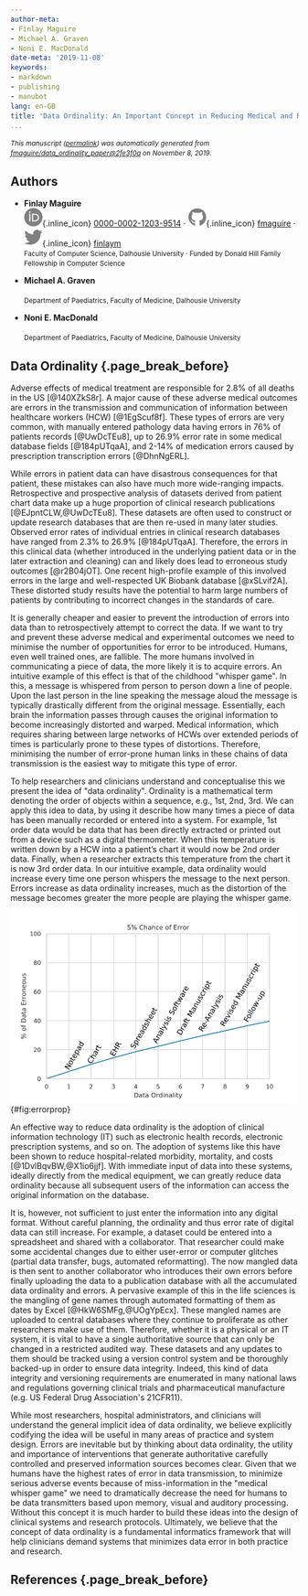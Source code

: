 ```yaml
---
author-meta:
- Finlay Maguire
- Michael A. Graven
- Noni E. MacDonald
date-meta: '2019-11-08'
keywords:
- markdown
- publishing
- manubot
lang: en-GB
title: 'Data Ordinality: An Important Concept in Reducing Medical and Research Errors'
...
```







<small><em>
This manuscript
([permalink](https://fmaguire.github.io/data_ordinality_paper/v/2fe3f0a55251f72f0da1678447cebbd9a7144110/))
was automatically generated
from [fmaguire/data_ordinality_paper@2fe3f0a](https://github.com/fmaguire/data_ordinality_paper/tree/2fe3f0a55251f72f0da1678447cebbd9a7144110)
on November 8, 2019.
</em></small>

## Authors



+ **Finlay Maguire**<br>
    ![ORCID icon](images/orcid.svg){.inline_icon}
    [0000-0002-1203-9514](https://orcid.org/0000-0002-1203-9514)
    · ![GitHub icon](images/github.svg){.inline_icon}
    [fmaguire](https://github.com/fmaguire)
    · ![Twitter icon](images/twitter.svg){.inline_icon}
    [finlaym](https://twitter.com/finlaym)<br>
  <small>
     Faculty of Computer Science, Dalhousie University
     · Funded by Donald Hill Family Fellowship in Computer Science
  </small>

+ **Michael A. Graven**<br><br>
  <small>
     Department of Paediatrics, Faculty of Medicine, Dalhousie University
  </small>

+ **Noni E. MacDonald**<br><br>
  <small>
     Department of Paediatrics, Faculty of Medicine, Dalhousie University
  </small>



## Data Ordinality {.page_break_before}

Adverse effects of medical treatment are responsible for 2.8% of all deaths in the US [@140XZkS8r].
A major cause of these adverse medical outcomes are errors in the transmission and communication of information between healthcare workers (HCW) [@1EgScuf8f].
These types of errors are very common, with manually entered pathology data having errors in 76% of patients records [@UwDcTEu8], up to 26.9% error rate in some medical database fields [@184pUTqaA], and 2-14% of medication errors caused by prescription transcription errors [@DhnNgERL].

While errors in patient data can have disastrous consequences for that patient, these mistakes can also have much more wide-ranging impacts.
Retrospective and prospective analysis of datasets derived from patient chart data make up a huge proportion of clinical research publications [@EJpntCLW,@UwDcTEu8].
These datasets are often used to construct or update research databases that are then re-used in many later studies. 
Observed error rates of individual entries in clinical research databases have ranged from 2.3% to 26.9% [@184pUTqaA].
Therefore, the errors in this clinical data (whether introduced in the underlying patient data or in the later extraction and cleaning) can and likely does lead to erroneous study outcomes [@r2B04jOT].
One recent high-profile example of this involved errors in the large and well-respected UK Biobank database [@xSLvif2A].
These distorted study results have the potential to harm large numbers of patients by contributing to incorrect changes in the standards of care.

It is generally cheaper and easier to prevent the introduction of errors into data than to retrospectively attempt to correct the data.
If we want to try and prevent these adverse medical and experimental outcomes we need to minimise the number of opportunities for error to be introduced.
Humans, even well trained ones, are fallible.
The more humans involved in communicating a piece of data, the more likely it is to acquire errors.
An intuitive example of this effect is that of the childhood "whisper game".
In this, a message is whispered from person to person down a line of people.
Upon the last person in the line speaking the message aloud the message is typically drastically different from the original message.
Essentially, each brain the information passes through causes the original information to become increasingly distorted and warped.
Medical information, which requires sharing between large networks of HCWs over extended periods of times is particularly prone to these types of distortions.
Therefore, minimising the number of error-prone human links in these chains of data transmission is the easiest way to mitigate this type of error.

To help researchers and clinicians understand and conceptualise this we present the idea of "data ordinality".
Ordinality is a mathematical term denoting the order of objects within a sequence, e.g., 1st, 2nd, 3rd.
We can apply this idea to data, by using it describe how many times a piece of data has been manually recorded or entered into a system.
For example, 1st order data would be data that has been directly extracted or printed out from a device such as a digital thermometer.
When this temperature is written down by a HCW into a patient’s chart it would now be 2nd order data. 
Finally, when a researcher extracts this temperature from the chart it is now 3rd order data.
In our intuitive example, data ordinality would increase every time one person whispers the message to the next person. 
Errors increase as data ordinality increases, much as the distortion of the message becomes greater the more people are playing the whisper game.

![Propagation of Error with Data Ordinality. Assuming an arbitrary uniform 5% chance of error in the copying of each data-point at each stage of copying. In reality different pieces of data and different stages will have drastically different error rates.](images/error_prop.png){#fig:errorprop}

An effective way to reduce data ordinality is the adoption of clinical information technology (IT) such as electronic health records, electronic prescription systems, and so on.
The adoption of systems like this have been shown to reduce hospital-related morbidity, mortality, and costs [@1DvlBqvBW,@X1io6jjf].
With immediate input of data into these systems, ideally directly from the medical equipment, we can greatly reduce data ordinality because all subsequent users of the information can access the original information on the database. 

It is, however, not sufficient to just enter the information into any digital format.
Without careful planning, the ordinality and thus error rate of digital data can still increase.
For example, a dataset could be entered into a spreadsheet and shared with a collaborator.
That researcher could make some accidental changes due to either user-error or computer glitches (partial data transfer, bugs, automated reformatting).
The now mangled data is then sent to another collaborator who introduces their own errors before finally uploading the data to a publication database with all the accumulated data ordinality and errors.
A pervasive example of this in the life sciences is the mangling of gene names through automated formatting of them as dates by Excel [@HkW6SMFg,@UOgYpEcx].
These mangled names are uploaded to central databases where they continue to proliferate as other researchers make use of them.
Therefore, whether it is a physical or an IT system, it is vital to have a single authoritative source that can only be changed in a restricted audited way.
These datasets and any updates to them should be tracked using a version control system and be thoroughly backed-up in order to ensure data integrity.
Indeed, this kind of data integrity and versioning requirements are enumerated in many national laws and regulations governing clinical trials and pharmaceutical manufacture (e.g. US Federal Drug Association's 21CFR11).

While most researchers, hospital administrators, and clinicians will understand the general implicit idea of data ordinality, we believe explicitly codifying the idea will be useful in many areas of practice and system design. 
Errors are inevitable but by thinking about data ordinality, the utility and importance of interventions that generate authoritative carefully controlled and preserved information sources becomes clear. 
Given that we humans have the highest rates of error in data transmission, to minimize serious adverse events because of miss-information in the "medical whisper game" we need to dramatically decrease the need for humans to be data transmitters based upon memory, visual and auditory processing.
Without this concept it is much harder to build these ideas into the design of clinical systems and research protocols. 
Ultimately, we believe that the concept of data ordinality is a fundamental informatics framework that will help clinicians demand systems that minimizes data error in both practice and research.


## References {.page_break_before}

<!-- Explicitly insert bibliography here -->
<div id="refs"></div>
